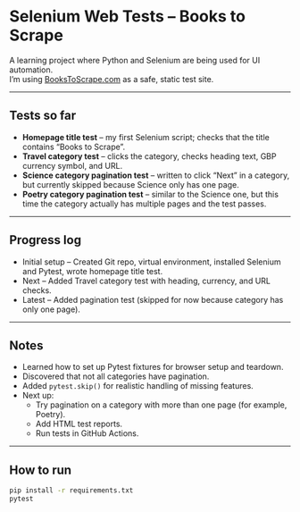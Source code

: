 # Selenium Web Tests – Books to Scrape

A learning project where Python and Selenium are being used for UI automation.  
I’m using [BooksToScrape.com](https://books.toscrape.com/) as a safe, static test site.

---

## Tests so far

- **Homepage title test** – my first Selenium script; checks that the title contains “Books to Scrape”.
- **Travel category test** – clicks the category, checks heading text, GBP currency symbol, and URL.
- **Science category pagination test** – written to click “Next” in a category, but currently skipped because Science only has one page.  
- **Poetry category pagination test** – similar to the Science one, but this time the category actually has multiple pages and the test passes.

---

## Progress log

- Initial setup – Created Git repo, virtual environment, installed Selenium and Pytest, wrote homepage title test.
- Next – Added Travel category test with heading, currency, and URL checks.
- Latest – Added pagination test (skipped for now because category has only one page).

---

## Notes

- Learned how to set up Pytest fixtures for browser setup and teardown.
- Discovered that not all categories have pagination.
- Added `pytest.skip()` for realistic handling of missing features.
- Next up:  
  - Try pagination on a category with more than one page (for example, Poetry).  
  - Add HTML test reports.  
  - Run tests in GitHub Actions.

---

## How to run

```bash
pip install -r requirements.txt
pytest
